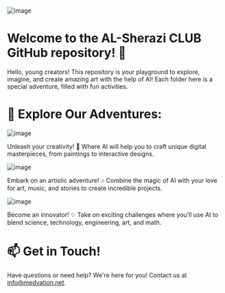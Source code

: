 ![image](https://github.com/user-attachments/assets/6e538b8c-97c1-4c03-825a-99fbdc956a78)


# Welcome to the AL-Sherazi CLUB GitHub repository! 🚀
Hello, young creators! 
This repository is your playground to explore, imagine, and create amazing art with the help of AI!  Each folder here is a special adventure, filled with fun activities.

# 📁 Explore Our Adventures:
![image](https://github.com/user-attachments/assets/06df9a7b-c1e8-491a-841b-5cb6dcb1e2d1)

Unleash your creativity! 🌈 Where AI will help you to craft unique digital masterpieces, from paintings to interactive designs. 

![image](https://github.com/user-attachments/assets/10eddd18-03b4-4f3d-a675-330518cb8848)

Embark on an artistic adventure! 🎶 Combine the magic of AI with your love for art, music, and stories to create incredible projects. 

![image](https://github.com/user-attachments/assets/b756a567-eaf3-43d0-882c-a1de3f619afe)

Become an innovator! ✨ Take on exciting challenges where you’ll use AI to blend science, technology, engineering, art, and math.


# 📫 Get in Touch!
Have questions or need help? We're here for you! Contact us at info@medvation.net.
